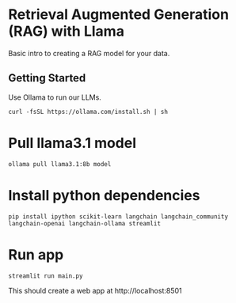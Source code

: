 # Retrieval Augmented Generation (RAG) with Llama

Basic intro to creating a RAG model for your data.


## Getting Started

Use Ollama to run our LLMs. 

`curl -fsSL https://ollama.com/install.sh | sh`

# Pull llama3.1 model
`ollama pull llama3.1:8b model`

# Install python dependencies

`pip install ipython scikit-learn langchain langchain_community langchain-openai langchain-ollama streamlit`

# Run app

`streamlit run main.py`

This should create a web app at http://localhost:8501






